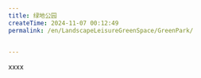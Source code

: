 ```yaml
---
title: 绿地公园
createTime: 2024-11-07 00:12:49
permalink: /en/LandscapeLeisureGreenSpace/GreenPark/


---
```


xxxx